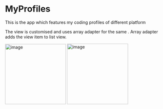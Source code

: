 # MyProfiles
This is the app which features my coding profiles of different platform

The view is customised and uses array adapter for the same .
Array adapter adds the view item to list view.

<img width="199" alt="image" src="https://user-images.githubusercontent.com/89287891/222938854-f4ffeed1-b109-4319-8b4e-573e93e617d3.png">


<img width="200" alt="image" src="https://user-images.githubusercontent.com/89287891/222938885-9e8c21c6-dec9-4e86-b1ac-c61d89dc2ac3.png">
